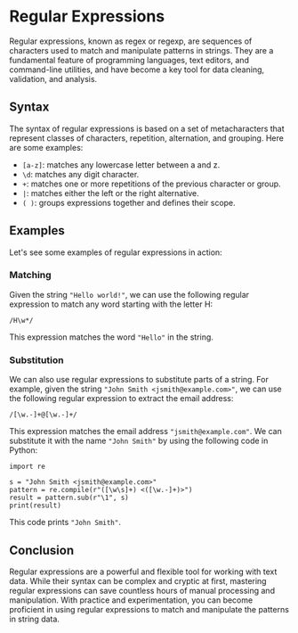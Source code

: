 # Regular Expressions

Regular expressions, known as regex or regexp, are sequences of characters used to match and manipulate patterns in strings. They are a fundamental feature of programming languages, text editors, and command-line utilities, and have become a key tool for data cleaning, validation, and analysis.

## Syntax

The syntax of regular expressions is based on a set of metacharacters that represent classes of characters, repetition, alternation, and grouping. Here are some examples:

- `[a-z]`: matches any lowercase letter between a and z.
- `\d`: matches any digit character.
- `+`: matches one or more repetitions of the previous character or group.
- `|`: matches either the left or the right alternative.
- `( )`: groups expressions together and defines their scope.

## Examples

Let's see some examples of regular expressions in action:

### Matching

Given the string `"Hello world!"`, we can use the following regular expression to match any word starting with the letter H:

```
/H\w*/
```

This expression matches the word `"Hello"` in the string.

### Substitution

We can also use regular expressions to substitute parts of a string. For example, given the string `"John Smith <jsmith@example.com>"`, we can use the following regular expression to extract the email address:

```
/[\w.-]+@[\w.-]+/
```

This expression matches the email address `"jsmith@example.com"`. We can substitute it with the name `"John Smith"` by using the following code in Python:

```
import re

s = "John Smith <jsmith@example.com>"
pattern = re.compile(r"([\w\s]+) <([\w.-]+)>")
result = pattern.sub(r"\1", s)
print(result)
```

This code prints `"John Smith"`.

## Conclusion

Regular expressions are a powerful and flexible tool for working with text data. While their syntax can be complex and cryptic at first, mastering regular expressions can save countless hours of manual processing and manipulation. With practice and experimentation, you can become proficient in using regular expressions to match and manipulate the patterns in string data.
